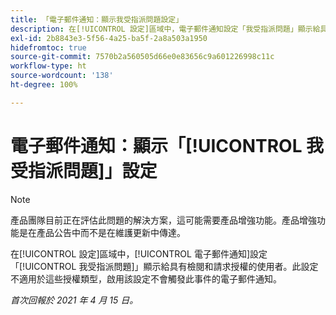 ```yaml
---
title: 「電子郵件通知：顯示我受指派問題設定」
description: 在[!UICONTROL 設定]區域中，電子郵件通知設定「我受指派問題」顯示給具有檢閱和請求授權的使用者。此設定不適用於這些授權類型，啟用該設定不會觸發此事件的電子郵件通知。
exl-id: 2b8843e3-5f56-4a25-ba5f-2a8a503a1950
hidefromtoc: true
source-git-commit: 7570b2a560505d66e0e83656c9a601226998c11c
workflow-type: ht
source-wordcount: '138'
ht-degree: 100%

---
```


# 電子郵件通知：顯示「[!UICONTROL 我受指派問題]」設定

>[!NOTE]
>
>產品團隊目前正在評估此問題的解決方案，這可能需要產品增強功能。產品增強功能是在產品公告中而不是在維護更新中傳達。

在[!UICONTROL 設定]區域中，[!UICONTROL 電子郵件通知]設定「[!UICONTROL 我受指派問題]」顯示給具有檢閱和請求授權的使用者。此設定不適用於這些授權類型，啟用該設定不會觸發此事件的電子郵件通知。

_首次回報於 2021 年 4 月 15 日。_
